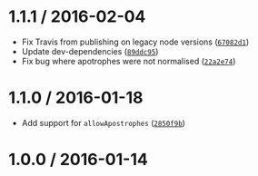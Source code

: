 <!--remark setext-->

<!--lint disable no-multiple-toplevel-headings -->

1.1.1 / 2016-02-04
==================

*   Fix Travis from publishing on legacy node versions ([`67082d1`](https://github.com/wooorm/nlcst-search/commit/67082d1))
*   Update dev-dependencies ([`89ddc95`](https://github.com/wooorm/nlcst-search/commit/89ddc95))
*   Fix bug where apotrophes were not normalised ([`22a2e74`](https://github.com/wooorm/nlcst-search/commit/22a2e74))

1.1.0 / 2016-01-18
==================

*   Add support for `allowApostrophes` ([`2850f9b`](https://github.com/wooorm/nlcst-search/commit/2850f9b))

1.0.0 / 2016-01-14
==================
